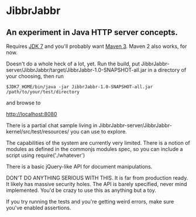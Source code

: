 JibbrJabbr
==========

An experiment in Java HTTP server concepts.
-------------------------------------------

Requires [JDK 7](http://openjdk.java.net/install/index.html)
and you'll probably want [Maven 3](http://maven.apache.org).
Maven 2 also works, for now.

Doesn't do a whole heck of a lot, yet.  Run the build,
put JibbrJabbr-server/JibbrJabbr/target/JibbrJabbr-1.0-SNAPSHOT-all.jar in a directory
of your choosing, then run

`$JDK7_HOME/bin/java -jar JibbrJabbr-1.0-SNAPSHOT-all.jar /path/to/your/test/directory`

and browse to

[http://localhost:8080](http://localhost:8080)

There is a partial chat sample living in JibbrJabbr-server/JibbrJabbr-kernel/src/test/resources/ you can use to explore.

The capabilities of the system are currently very limited.  There 
is a notion of modules as defined in the commonjs modules spec,
so you can include a script using require('./whatever')

There is a basic jQuery-like API for document manipulations.

DON'T DO ANYTHING SERIOUS WITH THIS.  It is far from production ready.
It likely has massive security holes.  The API is barely specified,
never mind implemented.  You'd be crazy to use this as anything but
a toy.

If you try running the tests and you're getting weird errors, make sure you've enabled assertions.